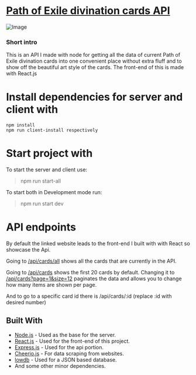 # [Path of Exile divination cards API](https://divination-cards.herokuapp.com/)
![Image](https://i.imgur.com/OXFjISA.png)
### Short intro
This is an API I made with node for getting all the data of current Path of Exile divination cards
into one convenient place without extra fluff and to show off the beautiful art style of the cards.
The front-end of this is made with React.js

# Install dependencies for server and client with
```
npm install
npm run client-install respectively
```

# Start project with
To start the server and client use:
>npm run start-all

To start both in Development mode run:
>npm run start dev

# API endpoints
By default the linked website leads to the front-end I built with with React so showcase the Api.

Going to [/api/cards/all](https://divination-cards.herokuapp.com/api/cards/all) shows all the cards that are currently in the API.

Going to [/api/cards](https://divination-cards.herokuapp.com/api/cards) shows the first 20 cards by default.
Changing it to [/api/cards?page=1&size=12](https://divination-cards.herokuapp.com/api/cards?page=1&size=12) paginates the data and allows you to change how many items are shown per page.

And to go to a specific card id there is /api/cards/:id (replace :id with desired number)
## Built With

* [Node.js](https://nodejs.org/en/) - Used as the base for the server.
* [React.js](https://reactjs.org/) - Used for the front-end of this project.
* [Express.js](https://expressjs.com/) - Used for the api portion.
* [Cheerio.js](https://cheerio.js.org/) - For data scraping from websites.
* [lowdb](https://github.com/typicode/lowdb) - Used for a JSON based database.
* And some other minor dependencies.
